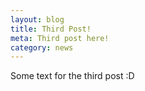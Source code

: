 ```yaml
---
layout: blog
title: Third Post!
meta: Third post here!
category: news
---
```


Some text for the third post :D